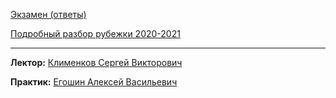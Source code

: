 [Экзамен (ответы)](https://docs.google.com/document/d/1mOeRs6-WKrAcwsTqyehsJl-ZT1zrzSXlnEm61GQfQBA/edit?tab=t.0#heading=h.txgq5vr4vj57)

[Подробный разбор рубежки 2020-2021](https://miro.com/app/board/uXjVK-r8iVI=/)

---

**Лектор:** [Клименков Сергей Викторович](https://my.itmo.ru/persons/105395?p=1&q=Клименков%20Сергей%20Викторович)

**Практик:** [Егошин Алексей Васильевич](https://my.itmo.ru/persons/285578?p=1&q=Егошин%20Алексей%20Васильевич)

